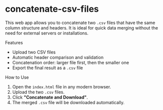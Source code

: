 # concatenate-csv-files

This web app allows you to concatenate two `.csv` files that have the same column structure and headers. It is ideal for quick data merging without the need for external servers or installations.

Features
- Upload two CSV files
- Automatic header comparison and validation
- Concatenation order: larger file first, then the smaller one
- Export the final result as a `.csv` file

How to Use
1. Open the `index.html` file in any modern browser.
2. Upload the two `.csv` files.
3. Click **"Concatenate and Download"**.
4. The merged `.csv` file will be downloaded automatically.
